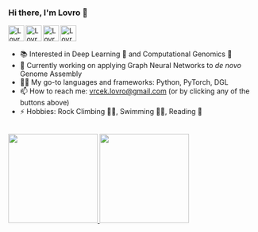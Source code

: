 ### Hi there, I'm Lovro 👋

<!--
![visitors](https://visitor-badge.laobi.icu/badge?page_id=lvrcek)
[![GitHub followers](https://img.shields.io/github/followers/lvrcek.svg?style=social&label=Follow)](https://github.com/lvrcek?tab=followers)
-->

<a href="https://github.com/lvrcek">
  <img align="left" alt="Lovro's Github" width="32px" src="https://img.icons8.com/material/50/6a9fb5/source-code.png" />
</a>
<a href="https://twitter.com/lovrovrcek">
  <img align="left" alt="Lovro's Twitter" width="32px" src="https://img.icons8.com/material/50/6a9fb5/twitter.png" />
</a>
<a href="https://www.linkedin.com/in/lovro-vr%C4%8Dek/">
  <img align="left" alt="Lovro's Linkdein" width="32px" src="https://img.icons8.com/material/50/6a9fb5/linkedin.png" />
</a>
<a href="mailto:vrcek.lovro@gmail.com">
  <img align="left" alt="Lovro's email" width="32px" src="https://img.icons8.com/material/50/6a9fb5/gmail.png" />
</a>

<br>
<br>

- 📚 Interested in Deep Learning 🧠 and Computational Genomics 🧬
- 🔭 Currently working on applying Graph Neural Networks to *de novo* Genome Assembly
- 👨‍💻 My go-to languages and frameworks: Python, PyTorch, DGL
- 📫 How to reach me: vrcek.lovro@gmail.com (or by clicking any of the buttons above)
- ⚡ Hobbies: Rock Climbing 🧗‍♂️, Swimming 🏊‍♂️, Reading 📖

<br>

<a href="https://github.com/lvrcek">
  <img height="180em" src="https://github-readme-stats.vercel.app/api?username=lvrcek&theme=tokyonight&show_icons=true" />
  <img height="180em" src="https://github-readme-stats.vercel.app/api/top-langs/?username=lvrcek&theme=tokyonight&layout=compact" />
</a>


<!--
 If you want to hide Jupyter Notebook on language stats badge, use this link instead:
https://github-readme-stats.vercel.app/api/top-langs/?username=lvrcek&theme=tokyonight&layout=compact&hide=jupyter%20notebook
-->

<!--
**lvrcek/lvrcek** is a ✨ _special_ ✨ repository because its `README.md` (this file) appears on your GitHub profile.

Here are some ideas to get you started:

- 🔭 I’m currently working on ...
- 🌱 I’m currently learning ...
- 👯 I’m looking to collaborate on ...
- 🤔 I’m looking for help with ...
- 💬 Ask me about ...
- 📫 How to reach me: ...
- 😄 Pronouns: ...
- ⚡ Fun fact: ...
-->

